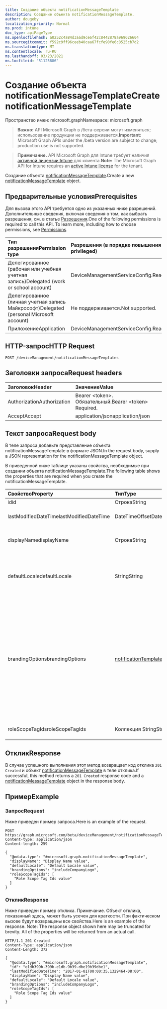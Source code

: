 ```yaml
---
title: Создание объекта notificationMessageTemplate
description: Создание объекта notificationMessageTemplate.
author: dougeby
localization_priority: Normal
ms.prod: intune
doc_type: apiPageType
ms.openlocfilehash: a0252c4a84d3aad9ce6f42c8442878a969626604
ms.sourcegitcommit: f592c9ff96ceeb40caa67fcfe90fe6c8525cb7d2
ms.translationtype: MT
ms.contentlocale: ru-RU
ms.lasthandoff: 03/23/2021
ms.locfileid: "51125886"
---
```

# <a name="create-notificationmessagetemplate"></a><span data-ttu-id="4f931-103">Создание объекта notificationMessageTemplate</span><span class="sxs-lookup"><span data-stu-id="4f931-103">Create notificationMessageTemplate</span></span>

<span data-ttu-id="4f931-104">Пространство имен: microsoft.graph</span><span class="sxs-lookup"><span data-stu-id="4f931-104">Namespace: microsoft.graph</span></span>

> <span data-ttu-id="4f931-105">**Важно:** API Microsoft Graph в /бета-версии могут изменяться; использование продукции не поддерживается.</span><span class="sxs-lookup"><span data-stu-id="4f931-105">**Important:** Microsoft Graph APIs under the /beta version are subject to change; production use is not supported.</span></span>

> <span data-ttu-id="4f931-106">**Примечание.** API Microsoft Graph для Intune требует наличия [активной лицензии Intune](https://go.microsoft.com/fwlink/?linkid=839381) для клиента.</span><span class="sxs-lookup"><span data-stu-id="4f931-106">**Note:** The Microsoft Graph API for Intune requires an [active Intune license](https://go.microsoft.com/fwlink/?linkid=839381) for the tenant.</span></span>

<span data-ttu-id="4f931-107">Создание объекта [notificationMessageTemplate](../resources/intune-notification-notificationmessagetemplate.md).</span><span class="sxs-lookup"><span data-stu-id="4f931-107">Create a new [notificationMessageTemplate](../resources/intune-notification-notificationmessagetemplate.md) object.</span></span>

## <a name="prerequisites"></a><span data-ttu-id="4f931-108">Предварительные условия</span><span class="sxs-lookup"><span data-stu-id="4f931-108">Prerequisites</span></span>
<span data-ttu-id="4f931-p101">Для вызова этого API требуется одно из указанных ниже разрешений. Дополнительные сведения, включая сведения о том, как выбрать разрешения, см. в статье [Разрешения](/graph/permissions-reference).</span><span class="sxs-lookup"><span data-stu-id="4f931-p101">One of the following permissions is required to call this API. To learn more, including how to choose permissions, see [Permissions](/graph/permissions-reference).</span></span>

|<span data-ttu-id="4f931-111">Тип разрешения</span><span class="sxs-lookup"><span data-stu-id="4f931-111">Permission type</span></span>|<span data-ttu-id="4f931-112">Разрешения (в порядке повышения привилегий)</span><span class="sxs-lookup"><span data-stu-id="4f931-112">Permissions (from least to most privileged)</span></span>|
|:---|:---|
|<span data-ttu-id="4f931-113">Делегированное (рабочая или учебная учетная запись)</span><span class="sxs-lookup"><span data-stu-id="4f931-113">Delegated (work or school account)</span></span>|<span data-ttu-id="4f931-114">DeviceManagementServiceConfig.ReadWrite.All</span><span class="sxs-lookup"><span data-stu-id="4f931-114">DeviceManagementServiceConfig.ReadWrite.All</span></span>|
|<span data-ttu-id="4f931-115">Делегированное (личная учетная запись Майкрософт)</span><span class="sxs-lookup"><span data-stu-id="4f931-115">Delegated (personal Microsoft account)</span></span>|<span data-ttu-id="4f931-116">Не поддерживается.</span><span class="sxs-lookup"><span data-stu-id="4f931-116">Not supported.</span></span>|
|<span data-ttu-id="4f931-117">Приложение</span><span class="sxs-lookup"><span data-stu-id="4f931-117">Application</span></span>|<span data-ttu-id="4f931-118">DeviceManagementServiceConfig.ReadWrite.All</span><span class="sxs-lookup"><span data-stu-id="4f931-118">DeviceManagementServiceConfig.ReadWrite.All</span></span>|

## <a name="http-request"></a><span data-ttu-id="4f931-119">HTTP-запрос</span><span class="sxs-lookup"><span data-stu-id="4f931-119">HTTP Request</span></span>
<!-- {
  "blockType": "ignored"
}
-->
``` http
POST /deviceManagement/notificationMessageTemplates
```

## <a name="request-headers"></a><span data-ttu-id="4f931-120">Заголовки запроса</span><span class="sxs-lookup"><span data-stu-id="4f931-120">Request headers</span></span>
|<span data-ttu-id="4f931-121">Заголовок</span><span class="sxs-lookup"><span data-stu-id="4f931-121">Header</span></span>|<span data-ttu-id="4f931-122">Значение</span><span class="sxs-lookup"><span data-stu-id="4f931-122">Value</span></span>|
|:---|:---|
|<span data-ttu-id="4f931-123">Authorization</span><span class="sxs-lookup"><span data-stu-id="4f931-123">Authorization</span></span>|<span data-ttu-id="4f931-124">Bearer &lt;token&gt;. Обязательный.</span><span class="sxs-lookup"><span data-stu-id="4f931-124">Bearer &lt;token&gt; Required.</span></span>|
|<span data-ttu-id="4f931-125">Accept</span><span class="sxs-lookup"><span data-stu-id="4f931-125">Accept</span></span>|<span data-ttu-id="4f931-126">application/json</span><span class="sxs-lookup"><span data-stu-id="4f931-126">application/json</span></span>|

## <a name="request-body"></a><span data-ttu-id="4f931-127">Текст запроса</span><span class="sxs-lookup"><span data-stu-id="4f931-127">Request body</span></span>
<span data-ttu-id="4f931-128">В теле запроса добавьте представление объекта notificationMessageTemplate в формате JSON.</span><span class="sxs-lookup"><span data-stu-id="4f931-128">In the request body, supply a JSON representation for the notificationMessageTemplate object.</span></span>

<span data-ttu-id="4f931-129">В приведенной ниже таблице указаны свойства, необходимые при создании объекта notificationMessageTemplate.</span><span class="sxs-lookup"><span data-stu-id="4f931-129">The following table shows the properties that are required when you create the notificationMessageTemplate.</span></span>

|<span data-ttu-id="4f931-130">Свойство</span><span class="sxs-lookup"><span data-stu-id="4f931-130">Property</span></span>|<span data-ttu-id="4f931-131">Тип</span><span class="sxs-lookup"><span data-stu-id="4f931-131">Type</span></span>|<span data-ttu-id="4f931-132">Описание</span><span class="sxs-lookup"><span data-stu-id="4f931-132">Description</span></span>|
|:---|:---|:---|
|<span data-ttu-id="4f931-133">id</span><span class="sxs-lookup"><span data-stu-id="4f931-133">id</span></span>|<span data-ttu-id="4f931-134">Строка</span><span class="sxs-lookup"><span data-stu-id="4f931-134">String</span></span>|<span data-ttu-id="4f931-135">Ключ объекта.</span><span class="sxs-lookup"><span data-stu-id="4f931-135">Key of the entity.</span></span>|
|<span data-ttu-id="4f931-136">lastModifiedDateTime</span><span class="sxs-lookup"><span data-stu-id="4f931-136">lastModifiedDateTime</span></span>|<span data-ttu-id="4f931-137">DateTimeOffset</span><span class="sxs-lookup"><span data-stu-id="4f931-137">DateTimeOffset</span></span>|<span data-ttu-id="4f931-138">Дата и время последнего изменения объекта.</span><span class="sxs-lookup"><span data-stu-id="4f931-138">DateTime the object was last modified.</span></span>|
|<span data-ttu-id="4f931-139">displayName</span><span class="sxs-lookup"><span data-stu-id="4f931-139">displayName</span></span>|<span data-ttu-id="4f931-140">Строка</span><span class="sxs-lookup"><span data-stu-id="4f931-140">String</span></span>|<span data-ttu-id="4f931-141">Отображаемое имя для шаблона сообщения уведомления.</span><span class="sxs-lookup"><span data-stu-id="4f931-141">Display name for the Notification Message Template.</span></span>|
|<span data-ttu-id="4f931-142">defaultLocale</span><span class="sxs-lookup"><span data-stu-id="4f931-142">defaultLocale</span></span>|<span data-ttu-id="4f931-143">String</span><span class="sxs-lookup"><span data-stu-id="4f931-143">String</span></span>|<span data-ttu-id="4f931-144">Языковой стандарт по умолчанию, который используется, если запрошенный языковой стандарт недоступен.</span><span class="sxs-lookup"><span data-stu-id="4f931-144">The default locale to fallback onto when the requested locale is not available.</span></span>|
|<span data-ttu-id="4f931-145">brandingOptions</span><span class="sxs-lookup"><span data-stu-id="4f931-145">brandingOptions</span></span>|[<span data-ttu-id="4f931-146">notificationTemplateBrandingOptions</span><span class="sxs-lookup"><span data-stu-id="4f931-146">notificationTemplateBrandingOptions</span></span>](../resources/intune-notification-notificationtemplatebrandingoptions.md)|<span data-ttu-id="4f931-147">Параметры фирменной символики шаблона сообщения.</span><span class="sxs-lookup"><span data-stu-id="4f931-147">The Message Template Branding Options.</span></span> <span data-ttu-id="4f931-148">Фирменная символика определяется в консоли администрирования Intune.</span><span class="sxs-lookup"><span data-stu-id="4f931-148">Branding is defined in the Intune Admin Console.</span></span> <span data-ttu-id="4f931-149">Возможные значения: `none`, `includeCompanyLogo`, `includeCompanyName`, `includeContactInformation`, `includeCompanyPortalLink`.</span><span class="sxs-lookup"><span data-stu-id="4f931-149">Possible values are: `none`, `includeCompanyLogo`, `includeCompanyName`, `includeContactInformation`, `includeCompanyPortalLink`.</span></span>|
|<span data-ttu-id="4f931-150">roleScopeTagIds</span><span class="sxs-lookup"><span data-stu-id="4f931-150">roleScopeTagIds</span></span>|<span data-ttu-id="4f931-151">Коллекция String</span><span class="sxs-lookup"><span data-stu-id="4f931-151">String collection</span></span>|<span data-ttu-id="4f931-152">Список тегов области для этого экземпляра Entity.</span><span class="sxs-lookup"><span data-stu-id="4f931-152">List of Scope Tags for this Entity instance.</span></span>|



## <a name="response"></a><span data-ttu-id="4f931-153">Отклик</span><span class="sxs-lookup"><span data-stu-id="4f931-153">Response</span></span>
<span data-ttu-id="4f931-154">В случае успешного выполнения этот метод возвращает код отклика `201 Created` и объект [notificationMessageTemplate](../resources/intune-notification-notificationmessagetemplate.md) в теле отклика.</span><span class="sxs-lookup"><span data-stu-id="4f931-154">If successful, this method returns a `201 Created` response code and a [notificationMessageTemplate](../resources/intune-notification-notificationmessagetemplate.md) object in the response body.</span></span>

## <a name="example"></a><span data-ttu-id="4f931-155">Пример</span><span class="sxs-lookup"><span data-stu-id="4f931-155">Example</span></span>

### <a name="request"></a><span data-ttu-id="4f931-156">Запрос</span><span class="sxs-lookup"><span data-stu-id="4f931-156">Request</span></span>
<span data-ttu-id="4f931-157">Ниже приведен пример запроса.</span><span class="sxs-lookup"><span data-stu-id="4f931-157">Here is an example of the request.</span></span>
``` http
POST https://graph.microsoft.com/beta/deviceManagement/notificationMessageTemplates
Content-type: application/json
Content-length: 259

{
  "@odata.type": "#microsoft.graph.notificationMessageTemplate",
  "displayName": "Display Name value",
  "defaultLocale": "Default Locale value",
  "brandingOptions": "includeCompanyLogo",
  "roleScopeTagIds": [
    "Role Scope Tag Ids value"
  ]
}
```

### <a name="response"></a><span data-ttu-id="4f931-158">Отклик</span><span class="sxs-lookup"><span data-stu-id="4f931-158">Response</span></span>
<span data-ttu-id="4f931-p103">Ниже приведен пример отклика. Примечание. Объект отклика, показанный здесь, может быть усечен для краткости. При фактическом вызове будут возвращены все свойства.</span><span class="sxs-lookup"><span data-stu-id="4f931-p103">Here is an example of the response. Note: The response object shown here may be truncated for brevity. All of the properties will be returned from an actual call.</span></span>
``` http
HTTP/1.1 201 Created
Content-Type: application/json
Content-Length: 372

{
  "@odata.type": "#microsoft.graph.notificationMessageTemplate",
  "id": "e1db399b-399b-e1db-9b39-dbe19b39dbe1",
  "lastModifiedDateTime": "2017-01-01T00:00:35.1329464-08:00",
  "displayName": "Display Name value",
  "defaultLocale": "Default Locale value",
  "brandingOptions": "includeCompanyLogo",
  "roleScopeTagIds": [
    "Role Scope Tag Ids value"
  ]
}
```




